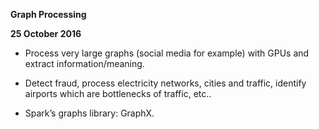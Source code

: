 **Graph Processing**

**25 October 2016**

* Process very large graphs (social media for example) with GPUs and extract information/meaning.

* Detect fraud, process electricity networks, cities and traffic, identify airports which are bottlenecks of traffic, etc..

* Spark’s graphs library: GraphX.

